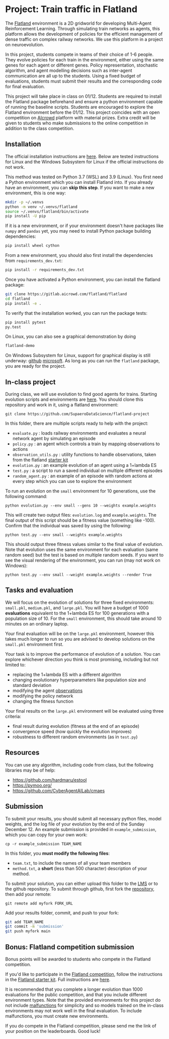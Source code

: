 # Project: Train traffic in Flatland

The [Flatland](https://gitlab.aicrowd.com/flatland/flatland) environment is a 2D
gridworld for developing Multi-Agent Reinforcement Learning. Through simulating
train networks as agents, this platform allows the development of policies for
the efficient management of dense traffic on complex railway networks. We  use
this platform in a project on neuroevolution.

In this project, students compete in teams of their choice of 1-6 people. They
evolve policies for each train in the environment, either using the same genes
for each agent or different genes. Policy representation, stochastic algorithm,
and agent modelling decisions such as inter-agent communication are all up to
the students. Using a fixed budget of evaluations, students must submit their
results and the corresponding code for final evaluation.

This project will take place in class on 01/12. Students are required to install
the Flatland package beforehand and ensure a python environment capable of
running the baseline scripts. Students are encouraged to explore the Flatland
environment before the 01/12. This project coincides with an open competition on
[AIcrowd](https://www.aicrowd.com/challenges/flatland-3) platform with material
prizes. Extra credit will be given to students who make submissions to the
online competition in addition to the class competition.

## Installation

The official installation instructions are
[here](https://gitlab.aicrowd.com/flatland/flatland#-setup). Below are tested
instructions for Linux and the Windows Subsystem for Linux if the official
instructions do not work.

This method was tested on Python 3.7 (WSL) and 3.9 (Linux). You first need a
Python environment which you can install Flatland into. If you already have an
environment, you can **skip this step**. If you want to make a new environment,
this is one way:

```bash
mkdir -p ~/.venvs
python -m venv ~/.venvs/flatland
source ~/.venvs/flatland/bin/activate
pip install -U pip
```

If it is a new environment, or if your environment doesn't have packages like
`numpy` and `pandas` yet, you may need to install Python package building
dependencies:

```bash
pip install wheel cython
```

From a new environment, you should also first install the dependencies from
`requirements_dev.txt`:

```bash
pip install -r requirements_dev.txt
```

Once you have activated a Python environment, you can install the flatland
package:

```bash
git clone https://gitlab.aicrowd.com/flatland/flatland
cd flatland
pip install -e .
```

To verify that the installation worked, you can run the package tests:

```bash
pip install pytest
py.test
```

On Linux, you can also see a graphical demonstration by doing

```bash
flatland-demo
```

On Windows Subsystem for Linux, support for graphical display is still underway:
[github](https://github.com/microsoft/WSL/issues/637)
[microsoft](https://docs.microsoft.com/en-us/windows/wsl/tutorials/gui-apps). As
long as you can run the `flatland` package, you are ready for the project.

## In-class project

During class, we will use evolution to find good agents for trains. Starting
evolution scripts and environments are
[here](https://github.com/SupaeroDataScience/flatland-project). You should clone this repository and work in it, using a flatland environment:

`git clone https://github.com/SupaeroDataScience/flatland-project`

In this folder, there are multiple scripts ready to help with the project:

+ `evaluate.py` : loads railway environments and evaluates a neural network agent by simulating an episode
+ `policy.py` : an agent which controls a train by mapping observations to actions
+ `observation_utils.py` : utility functions to handle observations, taken from the flatland [starter kit](https://gitlab.aicrowd.com/flatland/flatland-starter-kit)
+ `evolution.py` : an example evolution of an agent using a 1+lambda ES
+ `test.py` : a script to run a saved individual on multiple different episodes
+ `random_agent.py` : an example of an episode with random actions at every step which you can use to explore the environment

To run an evolution on the `small` environment for 10 generations, use the
following command:

`python evolution.py --env small --gens 10 --weights example.weights`

This will create two output files: `evolution.log` and `example.weights`. The
final output of this script should be a fitness value (something like -100).
Confirm that the individual was saved by using the following:

`python test.py --env small --weights example.weights`

This should output three fitness values similar to the final value of evolution.
Note that evolution uses the same environment for each evaluation (same random
seed) but the test is based on multiple random seeds. If you want to see the
visual rendering of the environment, you can run (may not work on Windows):

`python test.py --env small --weight example.weights --render True`

## Tasks and evaluation

We will focus on the evolution of solutions for three fixed environments:
`small.pkl`, `medium.pkl`, and `large.pkl`. You will have a budget of 1000
**evaluations** equivalent to the 1+lambda ES for 100 generations with a
population size of 10. For the `small` environment, this should take around 10
minutes on an ordinary laptop.

Your final evaluation will be on the `large.pkl` environment, however this takes
much longer to run so you are advised to develop solutions on the `small.pkl`
environment first.

Your task is to improve the performance of evolution of a solution. You can
explore whichever direction you think is most promising, including but not
limited to:

+ replacing the 1+lambda ES with a different algorithm
+ changing evolutionary hyperparameters like population size and standard deviation
+ modifying the agent [observations](https://flatland.aicrowd.com/environment/observations.html)
+ modifying the policy network
+ changing the fitness function

Your final results on the `large.pkl` environment will be evaluated using three criteria:

+ final result during evolution (fitness at the end of an episode)
+ convergence speed (how quickly the evolution improves)
+ robustness to different random environments (as in `test.py`)

## Resources

You can use any algorithm, including code from class, but the following libraries may be of help:

+ https://github.com/hardmaru/estool
+ https://pymoo.org/
+ https://github.com/CyberAgentAILab/cmaes

## Submission

To submit your results, you should submit all necessary python files, model
weights, and the log file of your evolution by the end of the Sunday
December 12. An example submission is provided in `example_submission`, which
you can copy for your own work:

`cp -r example_submission TEAM_NAME`

In this folder, you **must modify the following files**:

+ `team.txt`, to include the names of all your team members
+ `method.txt`, a **short** (less than 500 character) description of your method.

To submit your solution, you can either upload this folder to the
[LMS](https://lms.isae.fr/mod/assign/view.php?id=85073) or to the github
repository. To submit through github, first fork the
[repository](https://github.com/SupaeroDataScience/flatland-project), then add
your remote:

`git remote add myfork FORK_URL`

Add your results folder, commit, and push to your fork:

```bash
git add TEAM_NAME
git commit -m 'submission'
git push myfork main
```

## Bonus: Flatland competition submission

Bonus points will be awarded to students who compete in the Flatland competition.

If you'd like to participate in the [Flatland
competition](https://www.aicrowd.com/challenges/flatland-3), follow the
instructions in the [Flatland starter
kit](https://gitlab.aicrowd.com/flatland/flatland-starter-kit/). Full instructions are [here](https://gitlab.aicrowd.com/flatland/flatland-starter-kit/-/blob/master/docs/SUBMISSION.md).

It is recommended that you complete a longer evolution than 1000 evaluations for
the public competition, and that you include different environment types. Note that the
provided environments for this project do not include
[malfunctions](https://flatland.aicrowd.com/environment/stochasticity.html) for
simplicity and so models trained on the in-class environments may not work well
in the final evaluation.  To include malfunctions, you must create new
environments.

If you do compete in the Flatland competition, please send me the link of your
position on the leaderboards. Good luck!
